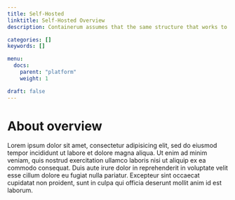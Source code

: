 ```yaml
---
title: Self-Hosted
linktitle: Self-Hosted Overview
description: Containerum assumes that the same structure that works to organize your source content is used to organize the rendered site.

categories: []
keywords: []

menu:
  docs:
    parent: "platform"
    weight: 1

draft: false
---
```


# About overview

Lorem ipsum dolor sit amet, consectetur adipisicing elit, sed do eiusmod tempor incididunt ut labore et dolore magna aliqua. Ut enim ad minim veniam, quis nostrud exercitation ullamco laboris nisi ut aliquip ex ea commodo consequat. Duis aute irure dolor in reprehenderit in voluptate velit esse cillum dolore eu fugiat nulla pariatur. Excepteur sint occaecat cupidatat non proident, sunt in culpa qui officia deserunt mollit anim id est laborum.
